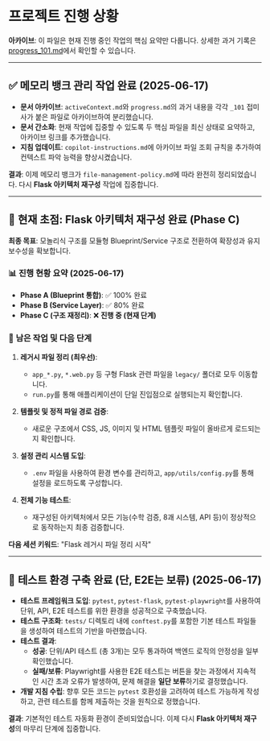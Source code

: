 # 프로젝트 진행 상황

**아카이브**: 이 파일은 현재 진행 중인 작업의 핵심 요약만 다룹니다. 상세한 과거 기록은 [progress_101.md](./progress_101.md)에서 확인할 수 있습니다.

---

## ✅ **메모리 뱅크 관리 작업 완료** (2025-06-17)

- **문서 아카이브**: `activeContext.md`와 `progress.md`의 과거 내용을 각각 `_101` 접미사가 붙은 파일로 아카이브하여 분리했습니다.
- **문서 간소화**: 현재 작업에 집중할 수 있도록 두 핵심 파일을 최신 상태로 요약하고, 아카이브 링크를 추가했습니다.
- **지침 업데이트**: `copilot-instructions.md`에 아카이브 파일 조회 규칙을 추가하여 컨텍스트 파악 능력을 향상시켰습니다.

**결과**: 이제 메모리 뱅크가 `file-management-policy.md`에 따라 완전히 정리되었습니다. 다시 **Flask 아키텍처 재구성** 작업에 집중합니다.

---

## 🎯 현재 초점: Flask 아키텍처 재구성 완료 (Phase C)

**최종 목표**: 모놀리식 구조를 모듈형 Blueprint/Service 구조로 전환하여 확장성과 유지보수성을 확보합니다.

### 📊 **진행 현황 요약 (2025-06-17)**

-   **Phase A (Blueprint 통합)**: ✅ 100% 완료
-   **Phase B (Service Layer)**: ✅ 80% 완료
-   **Phase C (구조 재정리)**: ❌ **진행 중 (현재 단계)**

### 🚀 **남은 작업 및 다음 단계**

1.  **레거시 파일 정리 (최우선)**:
    -   `app_*.py`, `*.web.py` 등 구형 Flask 관련 파일을 `legacy/` 폴더로 모두 이동합니다.
    -   `run.py`를 통해 애플리케이션이 단일 진입점으로 실행되는지 확인합니다.

2.  **템플릿 및 정적 파일 경로 검증**:
    -   새로운 구조에서 CSS, JS, 이미지 및 HTML 템플릿 파일이 올바르게 로드되는지 확인합니다.

3.  **설정 관리 시스템 도입**:
    -   `.env` 파일을 사용하여 환경 변수를 관리하고, `app/utils/config.py`를 통해 설정을 로드하도록 구성합니다.

4.  **전체 기능 테스트**:
    -   재구성된 아키텍처에서 모든 기능(수학 검증, 8괘 시스템, API 등)이 정상적으로 동작하는지 최종 검증합니다.

**다음 세션 키워드**: "Flask 레거시 파일 정리 시작"

---

## 🧪 테스트 환경 구축 완료 (단, E2E는 보류) (2025-06-17)

- **테스트 프레임워크 도입**: `pytest`, `pytest-flask`, `pytest-playwright`를 사용하여 단위, API, E2E 테스트를 위한 환경을 성공적으로 구축했습니다.
- **테스트 구조화**: `tests/` 디렉토리 내에 `conftest.py`를 포함한 기본 테스트 파일들을 생성하여 테스트의 기반을 마련했습니다.
- **테스트 결과**:
    - **성공**: 단위/API 테스트 (총 3개)는 모두 통과하여 백엔드 로직의 안정성을 일부 확인했습니다.
    - **실패/보류**: Playwright를 사용한 E2E 테스트는 버튼을 찾는 과정에서 지속적인 시간 초과 오류가 발생하여, 문제 해결을 **일단 보류**하기로 결정했습니다.
- **개발 지침 수립**: 향후 모든 코드는 `pytest` 호환성을 고려하여 테스트 가능하게 작성하고, 관련 테스트를 함께 제출하는 것을 원칙으로 정했습니다.

**결과**: 기본적인 테스트 자동화 환경이 준비되었습니다. 이제 다시 **Flask 아키텍처 재구성**의 마무리 단계에 집중합니다.
